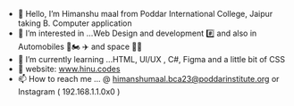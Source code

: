 
- 👋 Hello, I’m Himanshu maal from Poddar International College, Jaipur taking B. Computer application
- 👀 I’m interested in ...Web Design and development #️⃣ and also in Automobiles 🚗🏍️ ✈️ and space 🌌🚀
- 🌱 I’m currently learning ...HTML, UI/UX , C#, Figma and a little bit of CSS
- 💞️ website: www.hinu.codes
- 📫 How to reach me ...   @ himanshumaal.bca23@poddarinstitute.org or Instagram ( 192.168.1.1.0x0 )

<!---
hr26bv688/hr26bv688 is a ✨ special ✨ repository because its `README.md` (this file) appears on your GitHub profile.
You can click the Preview link to take a look at your changes.
--->
